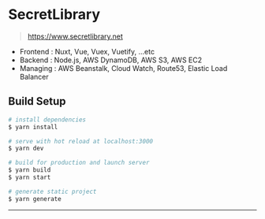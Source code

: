 # SecretLibrary

> https://www.secretlibrary.net

- Frontend : Nuxt, Vue, Vuex, Vuetify, ...etc
- Backend : Node.js, AWS DynamoDB, AWS S3, AWS EC2
- Managing : AWS Beanstalk, Cloud Watch, Route53, Elastic Load Balancer

## Build Setup

```bash
# install dependencies
$ yarn install

# serve with hot reload at localhost:3000
$ yarn dev

# build for production and launch server
$ yarn build
$ yarn start

# generate static project
$ yarn generate
```

---
